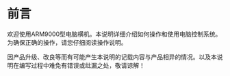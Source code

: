 # 前言

欢迎使用ARM9000型电脑横机。本说明详细介绍如何操作和使用电脑控制系统。为确保正确的操作，请您仔细阅读操作说明。

因产品升级、改良等而有可能产生本说明的记载内容与产品相异的情况。以及本说明在编写过程中难免有错误或纰漏之处，敬请谅解！

